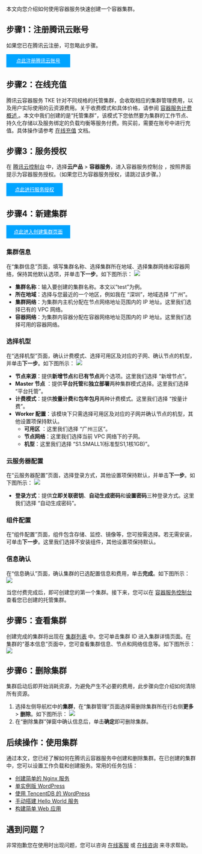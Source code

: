 本文向您介绍如何使用容器服务快速创建一个容器集群。


## 步骤1：注册腾讯云账号
如果您已在腾讯云注册，可忽略此步骤。
<div style="background-color:#00A4FF; width: 170px; height: 35px; line-height:35px; text-align:center;"><a href="https://cloud.tencent.com/register?s_url=https%3A%2F%2Fcloud.tencent.com%2F" target="_blank"  style="color: white; font-size:13px;">点此注册腾讯云账号</a></div>

## 步骤2：在线充值
腾讯云容器服务 TKE 针对不同规格的托管集群，会收取相应的集群管理费用，以及用户实际使用的云资源费用。关于收费模式和具体价格，请参阅 [容器服务计费概述 ](https://cloud.tencent.com/document/product/457/68803)。本文中我们创建的是“托管集群”，该模式下您依然要为集群的工作节点、持久化存储以及服务绑定的负载均衡等服务付费。购买前，需要在账号中进行充值。具体操作请参考 [在线充值](https://cloud.tencent.com/document/product/555/7425) 文档。



## 步骤3：服务授权
在 [腾讯云控制台](https://console.cloud.tencent.com/) 中，选择**云产品** > **容器服务**，进入容器服务控制台 ，按照界面提示为容器服务授权。（如果您已为容器服务授权，请跳过该步骤。）

<div style="background-color:#00A4FF; width: 150px; height: 35px; line-height:35px; text-align:center;"><a href="https://console.cloud.tencent.com/tke2/cluster?rid=1" target="_blank"  style="color: white; font-size:13px;">点此进行服务授权</a></div>


## 步骤4：新建集群
<div style="background-color:#00A4FF; width: 170px; height: 35px; line-height:35px; text-align:center;"><a href="https://console.cloud.tencent.com/tke2/cluster/create?rid=1" target="_blank"  style="color: white; font-size:13px;">点此进入创建集群页面</a></div>

### 集群信息
在“集群信息”页面，填写集群名称、选择集群所在地域、选择集群网络和容器网络，保持其他默认选项，并单击**下一步**。如下图所示：
![](https://main.qcloudimg.com/raw/a735b35bb28f2d56383c77d1c8af75df.png)
 - **集群名称**：输入要创建的集群名称。本文以“test”为例。
 - **所在地域**：选择与您最近的一个地区，例如我在 “深圳”，地域选择 “广州”。
 - **集群网络**：为集群内主机分配在节点网络地址范围内的 IP 地址。这里我们选择已有的 VPC 网络。
 - **容器网络**：为集群内容器分配在容器网络地址范围内的 IP 地址。这里我们选择可用的容器网络。


### 选择机型
在“选择机型”页面，确认计费模式、选择可用区及对应的子网、确认节点的机型，并单击**下一步**。如下图所示：
![](https://main.qcloudimg.com/raw/28da864751f1818bcf984813953333e3.png)
- **节点来源**：提供**新增节点**和**已有节点**两个选项。这里我们选择 “新增节点”。
- **Master 节点** ：提供**平台托管**和**独立部署**两种集群模式选择。这里我们选择 “平台托管”。
- **计费模式**：提供**按量计费**和**包年包月**两种计费模式。这里我们选择 “按量计费”。
- **Worker 配置**：该模块下只需选择可用区及对应的子网并确认节点的机型，其他设置项保持默认。
  - **可用区** ：这里我们选择 “广州三区”。
  - **节点网络**：这里我们选择当前 VPC 网络下的子网。
  - **机型**：这里我们选择 “S1.SMALL1(标准型S1,1核1GB)”。

### 云服务器配置
在“云服务器配置”页面，选择登录方式，其他设置项保持默认，并单击**下一步**。如下图所示：
![](https://main.qcloudimg.com/raw/9410693f8fdbdedcf5ca75e33c7c7a8d.png)
- **登录方式**：提供**立即关联密钥**、**自动生成密码**和**设置密码**三种登录方式。这里我们选择 “自动生成密码”。

### 组件配置
在“组件配置”页面，组件包含存储、监控、镜像等，您可按需选择。若无需安装，可单击**下一步**。这里我们选择不安装组件，其他设置项保持默认。

### 信息确认
在“信息确认”页面，确认集群的已选配置信息和费用，单击**完成**。如下图所示：
![](https://main.qcloudimg.com/raw/6ffa25945c777633fdac3c209a2747ce.png)


当您付费完成后，即可创建您的第一个集群。接下来，您可以在 [容器服务控制台 ](https://console.cloud.tencent.com/tke2/cluster?rid=1) 查看您已创建的托管集群。

## 步骤5：查看集群
创建完成的集群将出现在 [集群列表](https://console.cloud.tencent.com/tke2/cluster?rid=1) 中。您可单击集群 ID 进入集群详情页面。在集群的“基本信息”页面中，您可查看集群信息、节点和网络信息等。如下图所示：
![](https://main.qcloudimg.com/raw/c2cd1eb16c62c28d41de3673c3429629.png)




## 步骤6：删除集群
集群启动后即开始消耗资源，为避免产生不必要的费用，此步骤向您介绍如何清除所有资源。

1. 选择左侧导航栏中的**集群**，在“集群管理”页面选择需删除集群所在行右侧**更多** > **删除**。如下图所示：
![](https://main.qcloudimg.com/raw/e2b5f5127976cc3c50f3d90b7920ed4c.png)
2. 在“删除集群”弹窗中确认信息后，单击**确定**即可删除集群。





## 后续操作：使用集群
通过本文，您已经了解如何在腾讯云容器服务中创建和删除集群。在已创建的集群中，您可以设置工作负载和创建服务。常用的任务包括：
- [创建简单的 Nginx 服务](https://cloud.tencent.com/document/product/457/7851)
- [单实例版 WordPress](https://cloud.tencent.com/document/product/457/7205)
- [使用 TencentDB 的 WordPress](https://cloud.tencent.com/document/product/457/7447)
- [手动搭建 Hello World 服务](https://cloud.tencent.com/document/product/457/7204)
- [构建简单 Web 应用](https://cloud.tencent.com/document/product/457/6996)


## 遇到问题？
非常抱歉您在使用时出现问题，您可以咨询 [在线客服](https://cloud.tencent.com/act/event/Online_service) 或 [在线咨询](https://cloud.tencent.com/online-service?from=doc_457) 来寻求帮助。
